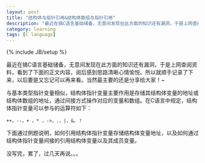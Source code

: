 ```yaml
---
layout: post
title: "结构体与指针引用&结构体数组与指针引用"
description: "最近在搞C语言基础储备，无意间发现在此方面的知识还有漏洞，于是上网查阅资料，看到了下面的正文内容，阅后感到思路清晰心情愉悦。所以就顺手记录了下来，以后要是又忘记可以再来看。当然最主要的还是分享给大家."
category: learning 
tags: [C language]
---
```

{% include JB/setup %}

最近在搞C语言基础储备，无意间发现在此方面的知识还有漏洞，于是上网查阅资料，看到了下面的正文内容，阅后感到思路清晰心情愉悦。所以就顺手记录了下来，以后要是又忘记可以再来看。当然最主要的还是分享给大家！~

与基本类型指针变量相似，结构体指针变量主要作用是存储其结构体变量的地址或结构体数组的地址，通过间接方式操作对应的变量和数组。在C语言中规定，结构体指针变量可以参与的运算符如下：

    ++，--，+ ，* ，->，.，|，&，！

下面通过例题说明，如何引用结构体指针变量存储结构体变量地址，以及如何通过结构体指针变量间接的引用结构体变量以及其成员变量。

没写完，累了，过几天再说。。。
